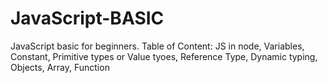 # JavaScript-BASIC
JavaScript basic for beginners. 
Table of Content: 
JS in node,
Variables,
Constant,
Primitive types or Value tyoes,
Reference Type,
Dynamic typing,
Objects,
Array,
Function
